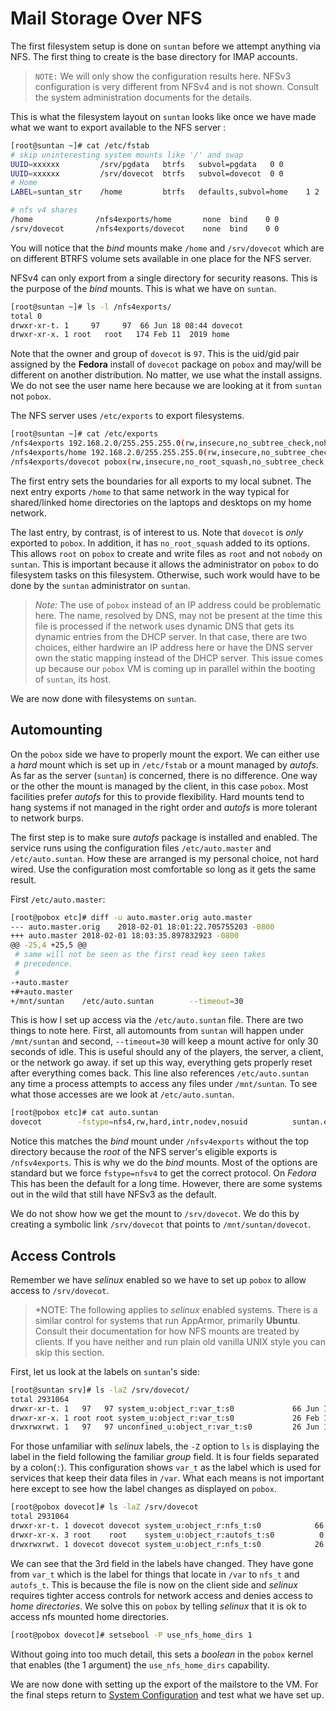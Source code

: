 # Mail Storage Over NFS
The first filesystem setup is done on `suntan` before we attempt anything via NFS.
The first thing to create is the base directory for IMAP accounts.

>`NOTE:` We will only show the configuration results here.
NFSv3 configuration is very different from NFSv4 and is not shown.
Consult the system administration documents for the details.

This is what the filesystem layout on `suntan` looks like
once we have made what we want to export available to the NFS server
:
```bash
[root@suntan ~]# cat /etc/fstab
# skip uninteresting system mounts like '/' and swap
UUID=xxxxxx         /srv/pgdata   btrfs   subvol=pgdata   0 0
UUID=xxxxxx         /srv/dovecot  btrfs   subvol=dovecot  0 0
# Home
LABEL=suntan_str    /home         btrfs   defaults,subvol=home    1 2

# nfs v4 shares
/home              /nfs4exports/home       none  bind    0 0
/srv/dovecot       /nfs4exports/dovecot    none  bind    0 0
```

You will notice that the *bind* mounts make `/home` and `/srv/dovecot` which are on different
BTRFS volume sets available in one place for the NFS server.

NFSv4 can only export from a single directory for security reasons.
This is the purpose of the *bind* mounts.
This is what we have on `suntan`.
```bash
[root@suntan ~]# ls -l /nfs4exports/
total 0
drwxr-xr-t. 1     97     97  66 Jun 18 08:44 dovecot
drwxr-xr-x. 1 root   root   174 Feb 11  2019 home
```

Note that the owner and group of `dovecot` is `97`.
This is the uid/gid pair assigned by the **Fedora** install of `dovecot` package on `pobox` and may/will be different on another distribution.
No matter, we use what the install assigns.
We do not see the user name here because we are looking at it from `suntan` not `pobox`.

The NFS server uses `/etc/exports` to export filesystems.

```bash
[root@suntan ~]# cat /etc/exports
/nfs4exports 192.168.2.0/255.255.255.0(rw,insecure,no_subtree_check,nohide,fsid=0)
/nfs4exports/home 192.168.2.0/255.255.255.0(rw,insecure,no_subtree_check,nohide) 
/nfs4exports/dovecot pobox(rw,insecure,no_root_squash,no_subtree_check,nohide)
```

The first entry sets the boundaries for all exports to my local subnet.
The next entry exports `/home` to that same network in the way typical for
shared/linked home directories on the laptops and desktops on my home network.

The last entry, by contrast, is of interest to us. Note that `dovecot` is _only_ exported to `pobox`.
In addition, it has `no_root_squash` added to its options.
This allows `root` on `pobox` to create and write files as `root` and not `nobody` on `suntan`.
This is important because it allows the administrator on `pobox` to do filesystem
tasks on this filesystem. Otherwise, such work would have to be done by the
`suntan` administrator on `suntan`.

>*Note:* The use of `pobox` instead of an IP address could be problematic here.
The name, resolved by DNS, may not be present at the time this file is processed if
the network uses dynamic DNS that gets its dynamic entries from the DHCP server.
In that case, there are two choices, either hardwire an IP address here or have
the DNS server own the static mapping instead of the DHCP server.
This issue comes up because our `pobox` VM is coming up in parallel within the
booting of `suntan`, its host.

We are now done with filesystems on `suntan`.


## Automounting
On the `pobox` side we have to properly mount the export.
We can either use a *hard* mount which is set up in `/etc/fstab` or a mount managed
by *autofs*. As far as the server (`suntan`) is concerned, there is no difference.
One way or the other the mount is managed by the client, in this case `pobox`.
Most facilities prefer *autofs* for this to provide flexibility.
Hard mounts tend to hang systems if not managed in the right order and *autofs* is more tolerant to network burps.

The first step is to make sure *autofs* package is installed and enabled.
The service runs using the configuration files `/etc/auto.master` and `/etc/auto.suntan`.
How these are arranged is my personal choice, not hard wired.
Use the configuration most comfortable so long as it gets the same result.

First `/etc/auto.master`:

```bash
[root@pobox etc]# diff -u auto.master.orig auto.master
--- auto.master.orig    2018-02-01 18:01:22.705755203 -0800
+++ auto.master 2018-02-01 18:03:35.897832923 -0800
@@ -25,4 +25,5 @@
 # same will not be seen as the first read key seen takes
 # precedence.
 #
-+auto.master
+#+auto.master
+/mnt/suntan    /etc/auto.suntan        --timeout=30
```

This is how I set up access via the `/etc/auto.suntan` file.
There are two things to note here. First, all automounts from `suntan` will happen
under `/mnt/suntan` and second, `--timeout=30` will keep a mount active for only
30 seconds of idle. This is useful should any of the players, the server, a client, or the network go away. if set up this way, everything gets properly reset after everything comes back.
This line also references `/etc/auto.suntan` any time a process attempts to access
any files under `/mnt/suntan`. To see what those accesses are we look at
`/etc/auto.suntan`.

```bash
[root@pobox etc]# cat auto.suntan
dovecot        -fstype=nfs4,rw,hard,intr,nodev,nosuid          suntan.example.com:/dovecot
```
Notice this matches the *bind* mount under `/nfsv4exports` without the top directory
because the *root* of the NFS server's eligible exports is `/nfsv4exports`.
This is why we do the *bind* mounts.
Most of the options are standard but we force `fstype=nfsv4` to get the correct protocol.
On *Fedora* This has been the default for a long time.
However, there are some systems out in the wild that still have NFSv3 as the default.

We do not show how we get the mount to `/srv/dovecot`.
We do this by creating a symbolic link `/srv/dovecot` that points to `/mnt/suntan/dovecot`.

## Access Controls
Remember we have *selinux* enabled so we have to set up `pobox` to allow access to
`/srv/dovecot`.

>*NOTE: The following applies to *selinux* enabled systems. There is a similar
control for systems that run AppArmor, primarily **Ubuntu**. Consult their
documentation for how NFS mounts are treated by clients.
If you have neither and run plain old vanilla UNIX style you can skip this section.

First, let us look at the labels on `suntan`'s side:

```bash
[root@suntan srv]# ls -laZ /srv/dovecot/
total 2931064
drwxr-xr-t. 1   97   97 system_u:object_r:var_t:s0             66 Jun 18 08:44 .
drwxr-xr-x. 1 root root system_u:object_r:var_t:s0             26 Feb 11  2019 ..
drwxrwxrwt. 1   97   97 unconfined_u:object_r:var_t:s0         26 Jun 16 16:24 example.com
```

For those unfamiliar with *selinux* labels, the `-Z` option to `ls` is displaying
the label in the field following the familiar *group* field. It is four fields
separated by a colon(`:`).
This configuration shows `var_t` as the label which is used for services that keep
their data files in `/var`.
What each means is not important here except to see how the label changes as displayed on `pobox`.

```bash
[root@pobox dovecot]# ls -laZ /srv/dovecot
total 2931064
drwxr-xr-t. 1 dovecot dovecot system_u:object_r:nfs_t:s0            66 Jun 18 08:44 .
drwxr-xr-x. 3 root    root    system_u:object_r:autofs_t:s0          0 Jun 11 19:01 ..
drwxrwxrwt. 1 dovecot dovecot system_u:object_r:nfs_t:s0            26 Jun 16 16:24 example.com

```

We can see that the 3rd field in the labels have changed.
They have gone from `var_t` which is the label for things that locate in `/var`
to `nfs_t` and `autofs_t`. This is because the file is now on the client side and
*selinux* requires tighter access controls for network access and denies
access to *home directories*. We solve this on `pobox` by telling *selinux* that
it is ok to access nfs mounted home directories.

```bash
[root@pobox dovecot]# setsebool -P use_nfs_home_dirs 1
```

Without going into too much detail, this sets a *boolean* in the `pobox` kernel that
enables (the 1 argument) the `use_nfs_home_dirs` capability.

We are now done with setting up the export of the mailstore to the VM. For the final
steps return to [System Configuration](system_configuration.md) and test what we
have set up.
